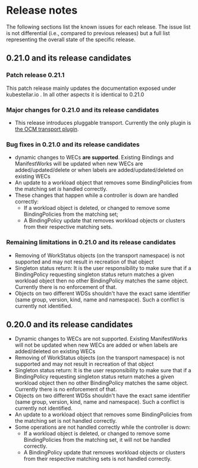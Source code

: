 # Release notes

The following sections list the known issues for each release. The issue list is not differential (i.e., compared to previous releases) but a full list representing the overall state of the specific release. 

## 0.21.0 and its release candidates

### Patch release  0.21.1 
This patch release mainly updates the documentation exposed under kubestellar.io . In all other aspects it is identical to 0.21.0

### Major changes for 0.21.0 and its release candidates

* This release introduces pluggable transport. Currently the only plugin is [the OCM transport plugin](https://github.com/kubestellar/ocm-transport-plugin).

### Bug fixes in 0.21.0 and its release candidates

* dynamic changes to WECs **are supported**. Existing Bindings and ManifestWorks will be updated when new WECs are added/updated/delete or when labels are added/updated/deleted on existing WECs
* An update to a workload object that removes some BindingPolicies from the matching set _is_ handled correctly.
* These changes that happen while a controller is down are handled correctly:
   * If a workload object is deleted, or changed to remove some BindingPolicies from the matching set;
   * A BindingPolicy update that removes workload objects or clusters from their respective matching sets.

### Remaining limitations in 0.21.0 and its release candidates

* Removing of WorkStatus objects (on the transport namespace) is not supported and may not result in recreation of that object
* Singleton status return: It is the user responsibility to make sure that if a BindingPolicy requesting singleton status return matches a given workload object then no other BindingPolicy matches the same object. Currently there is no enforcement of that.
* Objects on two different WDSs shouldn't have the exact same identifier (same group, version, kind, name and namespace). Such a conflict is currently not identified.

## 0.20.0 and its release candidates

* Dynamic changes to WECs are not supported. Existing ManifestWorks will not be updated when new WECs are added or when labels are added/deleted on existing WECs
* Removing of WorkStatus objects (on the transport namespace) is not supported and may not result in recreation of that object
* Singleton status return: It is the user responsibility to make sure that if a BindingPolicy requesting singleton status return matches a given workload object then no other BindingPolicy matches the same object. Currently there is no enforcement of that.
* Objects on two different WDSs shouldn't have the exact same identifier (same group, version, kind, name and namespace). Such a conflict is currently not identified.
* An update to a workload object that removes some BindingPolicies from the matching set is not handled correctly.
* Some operations are not handled correctly while the controller is down:
   * If a workload object is deleted, or changed to remove some BindingPolicies from the matching set, it will not be handled correctly.
   * A BindingPolicy update that removes workload objects or clusters from their respective matching sets is not handled correctly.
